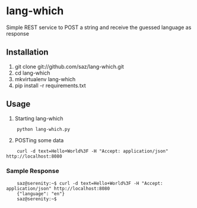 lang-which
==========

Simple REST service to POST a string and receive the guessed language as response


Installation
------------

1. git clone git://github.com/saz/lang-which.git
2. cd lang-which
3. mkvirtualenv lang-which
4. pip install -r requirements.txt

Usage
-----

1. Starting lang-which
```
    python lang-which.py
```

2. POSTing some data
```
    curl -d text=Hello+World%3F -H "Accept: application/json" http://localhost:8080
```

### Sample Response
```
    saz@serenity:~$ curl -d text=Hello+World%3F -H "Accept: application/json" http://localhost:8080
    {"language": "en"}
    saz@serenity:~$
```
